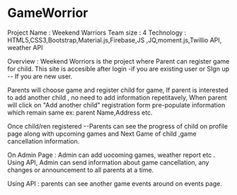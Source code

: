 # GameWorrior
Project Name : Weekend Warriors
Team size : 4
Technology : HTML5,CSS3,Bootstrap,Material.js,Firebase,JS ,JQ,moment.js,Twillio API, weather API

Overview :
Weekend Worriors is the project where Parent can register game for child.
This site is accesible after login -if you are existing user or SIgn up -- If you are new user.

Parents will choose game and register child for game, If parent is interested to add another child , no need to add information repetitavely, When parent will click on "Add another child" registration form pre-populate information which remain same ex: parent Name,Address etc.

Once child/ren registered --Parents can see the progress of child on profile page along with upcoming games and Next Game of child ,game cancellation information.

 On Admin Page : Admin can add uocoming  games, weather report etc . Using API, Admin can send information about game cancellation, any changes or announcement to all parents at a time.
 
 Using API : parents can see another game events around  on events page.
 
 



